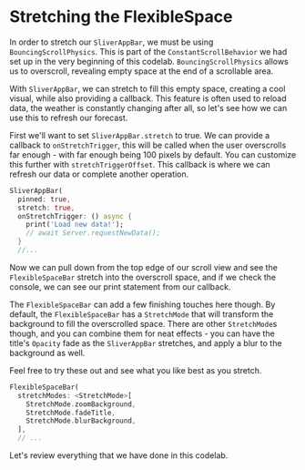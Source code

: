 # Stretching the FlexibleSpace

In order to stretch our `SliverAppBar`, we must be using
`BouncingScrollPhysics`. This is part of the `ConstantScrollBehavior`
we had set up in the very beginning of this codelab.
`BouncingScrollPhysics` allows us to overscroll, revealing empty
space at the end of a scrollable area.

With `SliverAppBar`, we can stretch to fill this empty space, creating
a cool visual, while also providing a callback. This feature is often
used to reload data, the weather is constantly changing after all, so
let's see how we can use this to refresh our forecast.

First we'll want to set `SliverAppBar.stretch` to true. We can provide
a callback to `onStretchTrigger`, this will be called when the user
overscrolls far enough - with far enough being 100 pixels by default.
You can customize this further with `stretchTriggerOffset`. This
callback is where we can refresh our data or complete another
operation.

```dart
SliverAppBar(
  pinned: true,
  stretch: true,
  onStretchTrigger: () async {
    print('Load new data!');
    // await Server.requestNewData();
  }
  //...
```

Now we can pull down from the top edge of our scroll view and see
the `FlexibleSpaceBar` stretch into the overscroll space, and if we
check the console, we can see our print statement from our callback.

The `FlexibleSpaceBar` can add a few finishing touches here though.
By default, the `FlexibleSpaceBar` has a `StretchMode` that will
transform the background to fill the overscrolled space. There are
other `StretchMode`s though, and you can combine them for neat
effects - you can have the title's `Opacity` fade as the
`SliverAppBar` stretches, and apply a blur to the background as well.

Feel free to try these out and see what you like best as you stretch.

```dart
FlexibleSpaceBar(
  stretchModes: <StretchMode>[
    StretchMode.zoomBackground,
    StretchMode.fadeTitle,
    StretchMode.blurBackground,
  ],
  // ...
```

Let's review everything that we have done in this codelab.